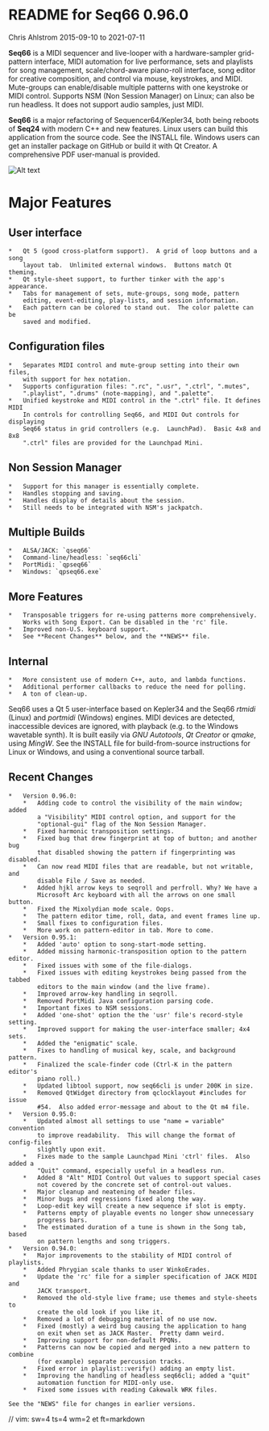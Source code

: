 # README for Seq66 0.96.0

Chris Ahlstrom
2015-09-10 to 2021-07-11

__Seq66__ is a MIDI sequencer and live-looper with a hardware-sampler
grid-pattern interface, MIDI automation for live performance, sets and
playlists for song management, scale/chord-aware piano-roll interface, song
editor for creative composition, and control via mouse, keystrokes, and MIDI.
Mute-groups can enable/disable multiple patterns with one keystroke or MIDI
control. Supports NSM (Non Session Manager) on Linux; can also be run headless.
It does not support audio samples, just MIDI.

__Seq66__ is a major refactoring of Sequencer64/Kepler34, both being reboots
of __Seq24__ with modern C++ and new features.  Linux users can build this
application from the source code.  See the INSTALL file.  Windows users can
get an installer package on GitHub or build it with Qt Creator.  A comprehensive
PDF user-manual is provided.

![Alt text](doc/latex/images/main-window/main-window-fluxbox.png?raw=true "Seq66
Dark-Cold Fluxbox")

# Major Features

##  User interface

    *   Qt 5 (good cross-platform support).  A grid of loop buttons and a song
        layout tab.  Unlimited external windows.  Buttons match Qt theming.
    *   Qt style-sheet support, to further tinker with the app's appearance.
    *   Tabs for management of sets, mute-groups, song mode, pattern
        editing, event-editing, play-lists, and session information.
    *   Each pattern can be colored to stand out.  The color palette can be
        saved and modified.

##  Configuration files

    *   Separates MIDI control and mute-group setting into their own files,
        with support for hex notation.
    *   Supports configuration files: ".rc", ".usr", ".ctrl", ".mutes",
        ".playlist", ".drums" (note-mapping), and ".palette".
    *   Unified keystroke and MIDI control in the ".ctrl" file. It defines MIDI
        In controls for controlling Seq66, and MIDI Out controls for displaying
        Seq66 status in grid controllers (e.g.  LaunchPad).  Basic 4x8 and 8x8
        ".ctrl" files are provided for the Launchpad Mini.

##  Non Session Manager

    *   Support for this manager is essentially complete.
    *   Handles stopping and saving.
    *   Handles display of details about the session.
    *   Still needs to be integrated with NSM's jackpatch.

##  Multiple Builds

    *   ALSA/JACK: `qseq66`
    *   Command-line/headless: `seq66cli`
    *   PortMidi: `qpseq66`
    *   Windows: `qpseq66.exe`

##  More Features

    *   Transposable triggers for re-using patterns more comprehensively.
        Works with Song Export. Can be disabled in the 'rc' file.
    *   Improved non-U.S. keyboard support.
    *   See **Recent Changes** below, and the **NEWS** file.

##  Internal

    *   More consistent use of modern C++, auto, and lambda functions.
    *   Additional performer callbacks to reduce the need for polling.
    *   A ton of clean-up.

Seq66 uses a Qt 5 user-interface based on Kepler34 and the Seq66 *rtmidi*
(Linux) and *portmidi* (Windows) engines.  MIDI devices are detected,
inaccessible devices are ignored, with playback (e.g. to the Windows wavetable
synth). It is built easily via *GNU Autotools*, *Qt Creator* or *qmake*, using
*MingW*.  See the INSTALL file for build-from-source instructions for Linux or
Windows, and using a conventional source tarball.

## Recent Changes

    *   Version 0.96.0:
        *   Adding code to control the visibility of the main window; added
            a "Visibility" MIDI control option, and support for the
            "optional-gui" flag of the Non Session Manager.
        *   Fixed harmonic transposition settings.
        *   Fixed bug that drew fingerprint at top of button; and another bug
            that disabled showing the pattern if fingerprinting was disabled.
        *   Can now read MIDI files that are readable, but not writable, and
            disable File / Save as needed.
        *   Added hjkl arrow keys to seqroll and perfroll. Why? We have a
            Microsoft Arc keyboard with all the arrows on one small button.
        *   Fixed the Mixolydian mode scale. Oops.
        *   The pattern editor time, roll, data, and event frames line up.
        *   Small fixes to configuration files.
        *   More work on pattern-editor in tab. More to come.
    *   Version 0.95.1:
        *   Added 'auto' option to song-start-mode setting.
        *   Added missing harmonic-transposition option to the pattern editor.
        *   Fixed issues with some of the file-dialogs.
        *   Fixed issues with editing keystrokes being passed from the tabbed
            editors to the main window (and the live frame).
        *   Improved arrow-key handling in seqroll.
        *   Removed PortMidi Java configuration parsing code.
        *   Important fixes to NSM sessions.
        *   Added 'one-shot' option the the 'usr' file's record-style setting.
        *   Improved support for making the user-interface smaller; 4x4 sets.
        *   Added the "enigmatic" scale.
        *   Fixes to handling of musical key, scale, and background pattern.
        *   Finalized the scale-finder code (Ctrl-K in the pattern editor's
            piano roll.)
        *   Updated libtool support, now seq66cli is under 200K in size.
        *   Removed QtWidget directory from qclocklayout #includes for issue
            #54.  Also added error-message and about to the Qt m4 file.
    *   Version 0.95.0:
        *   Updated almost all settings to use "name = variable" convention
            to improve readability.  This will change the format of config-files
            slightly upon exit.
        *   Fixes made to the sample Launchpad Mini 'ctrl' files.  Also added a
            "Quit" command, especially useful in a headless run.
        *   Added 8 "Alt" MIDI Control Out values to support special cases
            not covered by the concrete set of control-out values.
        *   Major cleanup and neatening of header files.
        *   Minor bugs and regressions fixed along the way.
        *   Loop-edit key will create a new sequence if slot is empty.
        *   Patterns empty of playable events no longer show unnecessary
            progress bars.
        *   The estimated duration of a tune is shown in the Song tab, based
            on pattern lengths and song triggers.
    *   Version 0.94.0:
        *   Major improvements to the stability of MIDI control of playlists.
        *   Added Phrygian scale thanks to user WinkoErades.
        *   Update the 'rc' file for a simpler specification of JACK MIDI and
            JACK transport.
        *   Removed the old-style live frame; use themes and style-sheets to
            create the old look if you like it.
        *   Removed a lot of debugging material of no use now.
        *   Fixed (mostly) a weird bug causing the application to hang
            on exit when set as JACK Master.  Pretty damn weird.
        *   Improving support for non-default PPQNs.
        *   Patterns can now be copied and merged into a new pattern to combine
            (for example) separate percussion tracks.
        *   Fixed error in playlist::verify() adding an empty list.
        *   Improving the handling of headless seq66cli; added a "quit"
            automation function for MIDI-only use.
        *   Fixed some issues with reading Cakewalk WRK files.

    See the "NEWS" file for changes in earlier versions.

// vim: sw=4 ts=4 wm=2 et ft=markdown
